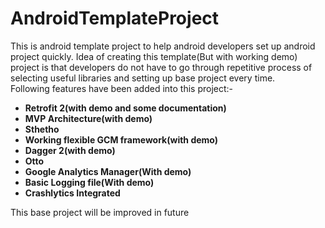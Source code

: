 # AndroidTemplateProject
This is android template project to help android developers set up android project quickly. Idea of creating this template(But with working demo) project is that developers do not have to go through repetitive process of selecting useful libraries and setting up base project every time.<br>
Following features have been added into this project:-<br>
   <ul>
    <li><strong>Retrofit 2(with demo and some documentation)</strong></li>
    <li><strong>MVP Architecture(with demo)</strong></li>
    <li><strong>Sthetho</strong></li>
    <li><strong>Working flexible GCM framework(with demo)</strong></li>
    <li><strong>Dagger 2(with demo)</strong></li>
    <li><strong>Otto</strong></li>
    <li><strong>Google Analytics Manager(With demo)</strong></li>
    <li><strong>Basic Logging file(With demo)</strong></li>
    <li><strong>Crashlytics Integrated</strong></li>
</ul>


    
This base project will be improved in future

